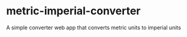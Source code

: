 # metric-imperial-converter
A simple converter web app that converts metric units to imperial units
